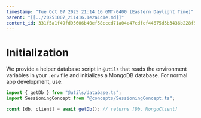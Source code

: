 ```yaml
---
timestamp: "Tue Oct 07 2025 21:14:16 GMT-0400 (Eastern Daylight Time)"
parent: "[[../20251007_211416.1e2a1c1e.md]]"
content_id: 331f5a1f49fd95606b40ef58cccd71a04e47cdfcf44675d5b3436b228f56e77a
---
```


# Initialization

We provide a helper database script in `@utils` that reads the environment
variables in your `.env` file and initializes a MongoDB database. For normal app
development, use:

```typescript
import { getDb } from "@utils/database.ts";
import SessioningConcept from "@concepts/SessioningConcept.ts";

const [db, client] = await getDb(); // returns [Db, MongoClient]
```
